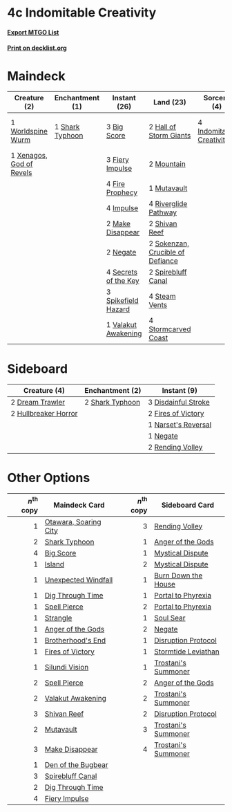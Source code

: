 # 4c Indomitable Creativity

#### [Export MTGO List](../collection/4c%20Indomitable%20Creativity/4c%20Indomitable%20Creativity.txt)
#### [Print on decklist.org](http://decklist.org/?deckmain=3%09Big%20Score%0A4%09Fable%20of%20the%20Mirror-Breaker%0A3%09Fiery%20Impulse%0A4%09Fire%20Prophecy%0A2%09Hall%20of%20Storm%20Giants%0A4%09Impulse%0A4%09Indomitable%20Creativity%0A2%09Make%20Disappear%0A2%09Mountain%0A1%09Mutavault%0A2%09Negate%0A4%09Riverglide%20Pathway%0A4%09Secrets%20of%20the%20Key%0A1%09Shark%20Typhoon%0A2%09Shivan%20Reef%0A2%09Sokenzan,%20Crucible%20of%20Defiance%0A3%09Spikefield%20Hazard%0A2%09Spirebluff%20Canal%0A4%09Steam%20Vents%0A4%09Stormcarved%20Coast%0A1%09Valakut%20Awakening%0A1%09Worldspine%20Wurm%0A1%09Xenagos,%20God%20of%20Revels&deckside=3%09Disdainful%20Stroke%0A2%09Dream%20Trawler%0A2%09Fires%20of%20Victory%0A2%09Hullbreaker%20Horror%0A1%09Narset's%20Reversal%0A1%09Negate%0A2%09Rending%20Volley%0A2%09Shark%20Typhoon)
# Maindeck

|                                           Creature (2)                                            |                                     Enchantment (1)                                      |                                         Instant (26)                                          |                                                 Land (23)                                                 |                                            Sorcery (4)                                            |         Unknown (4)         |
|---------------------------------------------------------------------------------------------------|------------------------------------------------------------------------------------------|-----------------------------------------------------------------------------------------------|-----------------------------------------------------------------------------------------------------------|---------------------------------------------------------------------------------------------------|-----------------------------|
|1 [Worldspine Wurm](http://gatherer.wizards.com/Pages/Card/Details.aspx?multiverseid=253575)       |1 [Shark Typhoon](http://gatherer.wizards.com/Pages/Card/Details.aspx?multiverseid=479587)|3 [Big Score](http://gatherer.wizards.com/Pages/Card/Details.aspx?multiverseid=555303)         |2 [Hall of Storm Giants](http://gatherer.wizards.com/Pages/Card/Details.aspx?multiverseid=527544)          |4 [Indomitable Creativity](http://gatherer.wizards.com/Pages/Card/Details.aspx?multiverseid=423752)|4 Fable of the Mirror-Breaker|
|1 [Xenagos, God of Revels](http://gatherer.wizards.com/Pages/Card/Details.aspx?multiverseid=378528)|                                                                                          |3 [Fiery Impulse](http://gatherer.wizards.com/Pages/Card/Details.aspx?multiverseid=398516)     |2 [Mountain](http://gatherer.wizards.com/Pages/Card/Details.aspx?multiverseid=439859)                      |                                                                                                   |                             |
|                                                                                                   |                                                                                          |4 [Fire Prophecy](http://gatherer.wizards.com/Pages/Card/Details.aspx?multiverseid=479636)     |1 [Mutavault](http://gatherer.wizards.com/Pages/Card/Details.aspx?multiverseid=370733)                     |                                                                                                   |                             |
|                                                                                                   |                                                                                          |4 [Impulse](http://gatherer.wizards.com/Pages/Card/Details.aspx?multiverseid=446087)           |4 [Riverglide Pathway](http://gatherer.wizards.com/Pages/Card/Details.aspx?multiverseid=491920)            |                                                                                                   |                             |
|                                                                                                   |                                                                                          |2 [Make Disappear](http://gatherer.wizards.com/Pages/Card/Details.aspx?multiverseid=555250)    |2 [Shivan Reef](http://gatherer.wizards.com/Pages/Card/Details.aspx?multiverseid=129731)                   |                                                                                                   |                             |
|                                                                                                   |                                                                                          |2 [Negate](http://gatherer.wizards.com/Pages/Card/Details.aspx?multiverseid=423707)            |2 [Sokenzan, Crucible of Defiance](http://gatherer.wizards.com/Pages/Card/Details.aspx?multiverseid=548589)|                                                                                                   |                             |
|                                                                                                   |                                                                                          |4 [Secrets of the Key](http://gatherer.wizards.com/Pages/Card/Details.aspx?multiverseid=534839)|2 [Spirebluff Canal](http://gatherer.wizards.com/Pages/Card/Details.aspx?multiverseid=417822)              |                                                                                                   |                             |
|                                                                                                   |                                                                                          |3 [Spikefield Hazard](http://gatherer.wizards.com/Pages/Card/Details.aspx?multiverseid=491809) |4 [Steam Vents](http://gatherer.wizards.com/Pages/Card/Details.aspx?multiverseid=405109)                   |                                                                                                   |                             |
|                                                                                                   |                                                                                          |1 [Valakut Awakening](http://gatherer.wizards.com/Pages/Card/Details.aspx?multiverseid=491818) |4 [Stormcarved Coast](http://gatherer.wizards.com/Pages/Card/Details.aspx?multiverseid=541141)             |                                                                                                   |                             |


# Sideboard

|                                         Creature (4)                                          |                                     Enchantment (2)                                      |                                         Instant (9)                                          |
|-----------------------------------------------------------------------------------------------|------------------------------------------------------------------------------------------|----------------------------------------------------------------------------------------------|
|2 [Dream Trawler](http://gatherer.wizards.com/Pages/Card/Details.aspx?multiverseid=476465)     |2 [Shark Typhoon](http://gatherer.wizards.com/Pages/Card/Details.aspx?multiverseid=479587)|3 [Disdainful Stroke](http://gatherer.wizards.com/Pages/Card/Details.aspx?multiverseid=420705)|
|2 [Hullbreaker Horror](http://gatherer.wizards.com/Pages/Card/Details.aspx?multiverseid=540902)|                                                                                          |2 [Fires of Victory](http://gatherer.wizards.com/Pages/Card/Details.aspx?multiverseid=574603) |
|                                                                                               |                                                                                          |1 [Narset's Reversal](http://gatherer.wizards.com/Pages/Card/Details.aspx?multiverseid=460989)|
|                                                                                               |                                                                                          |1 [Negate](http://gatherer.wizards.com/Pages/Card/Details.aspx?multiverseid=423707)           |
|                                                                                               |                                                                                          |2 [Rending Volley](http://gatherer.wizards.com/Pages/Card/Details.aspx?multiverseid=394663)   |


# Other Options

|*n*<sup>th</sup> copy|                                         Maindeck Card                                          |*n*<sup>th</sup> copy|                                        Sideboard Card                                        |
|--------------------:|------------------------------------------------------------------------------------------------|--------------------:|----------------------------------------------------------------------------------------------|
|                    1|[Otawara, Soaring City](http://gatherer.wizards.com/Pages/Card/Details.aspx?multiverseid=548584)|                    3|[Rending Volley](http://gatherer.wizards.com/Pages/Card/Details.aspx?multiverseid=394663)     |
|                    2|[Shark Typhoon](http://gatherer.wizards.com/Pages/Card/Details.aspx?multiverseid=479587)        |                    1|[Anger of the Gods](http://gatherer.wizards.com/Pages/Card/Details.aspx?multiverseid=438682)  |
|                    4|[Big Score](http://gatherer.wizards.com/Pages/Card/Details.aspx?multiverseid=555303)            |                    1|[Mystical Dispute](http://gatherer.wizards.com/Pages/Card/Details.aspx?multiverseid=473020)   |
|                    1|[Island](http://gatherer.wizards.com/Pages/Card/Details.aspx?multiverseid=439857)               |                    2|[Mystical Dispute](http://gatherer.wizards.com/Pages/Card/Details.aspx?multiverseid=473020)   |
|                    1|[Unexpected Windfall](http://gatherer.wizards.com/Pages/Card/Details.aspx?multiverseid=527451)  |                    1|[Burn Down the House](http://gatherer.wizards.com/Pages/Card/Details.aspx?multiverseid=534907)|
|                    1|[Dig Through Time](http://gatherer.wizards.com/Pages/Card/Details.aspx?multiverseid=386518)     |                    1|[Portal to Phyrexia](http://gatherer.wizards.com/Pages/Card/Details.aspx?multiverseid=583820) |
|                    1|[Spell Pierce](http://gatherer.wizards.com/Pages/Card/Details.aspx?multiverseid=425876)         |                    2|[Portal to Phyrexia](http://gatherer.wizards.com/Pages/Card/Details.aspx?multiverseid=583820) |
|                    1|[Strangle](http://gatherer.wizards.com/Pages/Card/Details.aspx?multiverseid=555326)             |                    1|[Soul Sear](http://gatherer.wizards.com/Pages/Card/Details.aspx?multiverseid=485483)          |
|                    1|[Anger of the Gods](http://gatherer.wizards.com/Pages/Card/Details.aspx?multiverseid=438682)    |                    2|[Negate](http://gatherer.wizards.com/Pages/Card/Details.aspx?multiverseid=423707)             |
|                    1|[Brotherhood's End](http://gatherer.wizards.com/Pages/Card/Details.aspx?multiverseid=583713)    |                    1|[Disruption Protocol](http://gatherer.wizards.com/Pages/Card/Details.aspx?multiverseid=548347)|
|                    1|[Fires of Victory](http://gatherer.wizards.com/Pages/Card/Details.aspx?multiverseid=574603)     |                    1|[Stormtide Leviathan](http://gatherer.wizards.com/Pages/Card/Details.aspx?multiverseid=205029)|
|                    1|[Silundi Vision](http://gatherer.wizards.com/Pages/Card/Details.aspx?multiverseid=491711)       |                    1|[Trostani's Summoner](http://gatherer.wizards.com/Pages/Card/Details.aspx?multiverseid=369072)|
|                    2|[Spell Pierce](http://gatherer.wizards.com/Pages/Card/Details.aspx?multiverseid=425876)         |                    2|[Anger of the Gods](http://gatherer.wizards.com/Pages/Card/Details.aspx?multiverseid=438682)  |
|                    2|[Valakut Awakening](http://gatherer.wizards.com/Pages/Card/Details.aspx?multiverseid=491818)    |                    2|[Trostani's Summoner](http://gatherer.wizards.com/Pages/Card/Details.aspx?multiverseid=369072)|
|                    3|[Shivan Reef](http://gatherer.wizards.com/Pages/Card/Details.aspx?multiverseid=129731)          |                    2|[Disruption Protocol](http://gatherer.wizards.com/Pages/Card/Details.aspx?multiverseid=548347)|
|                    2|[Mutavault](http://gatherer.wizards.com/Pages/Card/Details.aspx?multiverseid=370733)            |                    3|[Trostani's Summoner](http://gatherer.wizards.com/Pages/Card/Details.aspx?multiverseid=369072)|
|                    3|[Make Disappear](http://gatherer.wizards.com/Pages/Card/Details.aspx?multiverseid=555250)       |                    4|[Trostani's Summoner](http://gatherer.wizards.com/Pages/Card/Details.aspx?multiverseid=369072)|
|                    1|[Den of the Bugbear](http://gatherer.wizards.com/Pages/Card/Details.aspx?multiverseid=527541)   |                     |                                                                                              |
|                    3|[Spirebluff Canal](http://gatherer.wizards.com/Pages/Card/Details.aspx?multiverseid=417822)     |                     |                                                                                              |
|                    2|[Dig Through Time](http://gatherer.wizards.com/Pages/Card/Details.aspx?multiverseid=386518)     |                     |                                                                                              |
|                    4|[Fiery Impulse](http://gatherer.wizards.com/Pages/Card/Details.aspx?multiverseid=398516)        |                     |                                                                                              |

